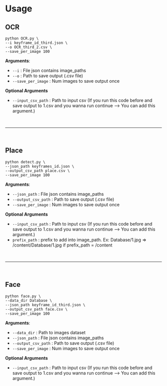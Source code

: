 # Usage
## OCR
```
python OCR.py \
--i keyframe_id_third.json \
--o OCR_third_2.csv \
--save_per_image 100
```
**Arguments**:
- ```--i``` : File json contains image_paths
- ```--o``` : Path to save output (.csv file)
- ```--save_per_image``` : Num images to save output once

**Optional Arguments**
- ```--input_csv_path```  : Path to input csv (If you run this code before and save output to 1.csv and you wanna run continue --> You can add this argument.)

<br>
<hr>
<br>

 ## Place
```
python detect.py \
--json_path keyframes_id.json \
--output_csv_path place.csv \
--save_per_image 100
```
**Arguments**:
- ```--json_path``` : File json contains image_paths
- ```--output_csv_path``` : Path to save output (.csv file)
- ```--save_per_image``` : Num images to save output once

**Optional Arguments**
- ```--input_csv_path```  : Path to input csv (If you run this code before and save output to 1.csv and you wanna run continue --> You can add this argument.)
- ```prefix_path```  : prefix to add into image_path. Ex: Database/1.jpg => /content/Database/1.jpg if prefix_path = /content

<br>
<hr>
<br>

 ## Face
```
python face.py \
--data_dir Database \
--json_path keyframe_id_third.json \
--output_csv_path face.csv \
--save_per_image 100
```
**Arguments**:
- ```--data_dir``` : Path to images dataset
- ```--json_path``` : File json contains image_paths
- ```--output_csv_path``` : Path to save output (.csv file)
- ```--save_per_image``` : Num images to save output once

**Optional Arguments**
- ```--input_csv_path```  : Path to input csv (If you run this code before and save output to 1.csv and you wanna run continue --> You can add this argument.)

